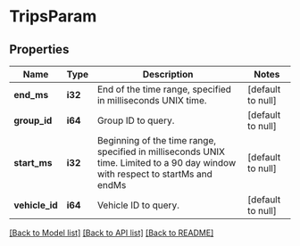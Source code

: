 # TripsParam

## Properties
Name | Type | Description | Notes
------------ | ------------- | ------------- | -------------
**end_ms** | **i32** | End of the time range, specified in milliseconds UNIX time. | [default to null]
**group_id** | **i64** | Group ID to query. | [default to null]
**start_ms** | **i32** | Beginning of the time range, specified in milliseconds UNIX time. Limited to a 90 day window with respect to startMs and endMs | [default to null]
**vehicle_id** | **i64** | Vehicle ID to query. | [default to null]

[[Back to Model list]](../README.md#documentation-for-models) [[Back to API list]](../README.md#documentation-for-api-endpoints) [[Back to README]](../README.md)


